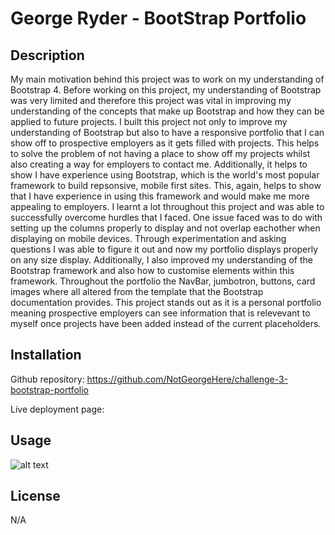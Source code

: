 # George Ryder - BootStrap Portfolio

## Description

My main motivation behind this project was to work on my understanding of Bootstrap 4. Before working on this project, my understanding of Bootstrap was very limited and therefore this project was vital in improving my understanding of the concepts that make up Bootstrap and how they can be applied to future projects. I built this project not only to improve my understanding of Bootstrap but also to have a responsive portfolio that I can show off to prospective employers as it gets filled with projects. This helps to solve the problem of not having a place to show off my projects whilst also creating a way for employers to contact me. Additionally, it helps to show I have experience using Bootstrap, which is the world's most popular framework to build repsonsive, mobile first sites. This, again, helps to show that I have experience in using this framework and would make me more appealing to employers. I learnt a lot throughout this project and was able to successfully overcome hurdles that I faced. One issue faced was to do with setting up the columns properly to display and not overlap eachother when displaying on mobile devices. Through experimentation and asking questions I was able to figure it out and now my portfolio displays properly on any size display. Additionally, I also improved my understanding of the Bootstrap framework and also how to customise elements within this framework. Throughout the portfolio the NavBar, jumbotron, buttons, card images where all altered from the template that the Bootstrap documentation provides. This project stands out as it is a personal portfolio meaning prospective employers can see information that is relevevant to myself once projects have been added instead of the current placeholders.

## Installation

Github repository: https://github.com/NotGeorgeHere/challenge-3-bootstrap-portfolio

Live deployment page:

## Usage

![alt text](../challenge-3-bootstrap-portfolio/assets/images/screenshotWebsite%20.png)

## License

N/A